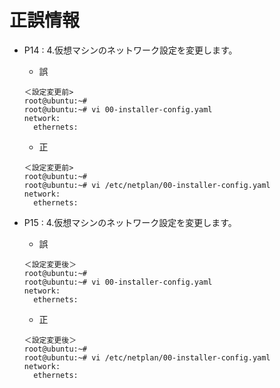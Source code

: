 # 正誤情報

* P14 : 4.仮想マシンのネットワーク設定を変更します。
  * 誤
  ```
  ＜設定変更前>
  root@ubuntu:~#
  root@ubuntu:~# vi 00-installer-config.yaml
  network:
    ethernets:
  ```
  
  * 正
  ```
  ＜設定変更前>
  root@ubuntu:~#
  root@ubuntu:~# vi /etc/netplan/00-installer-config.yaml
  network:
    ethernets:
  ```

* P15 : 4.仮想マシンのネットワーク設定を変更します。
  * 誤
  ```
  ＜設定変更後＞
  root@ubuntu:~#
  root@ubuntu:~# vi 00-installer-config.yaml
  network:
    ethernets:
  ```
  
  * 正
  ```
  ＜設定変更後＞
  root@ubuntu:~#
  root@ubuntu:~# vi /etc/netplan/00-installer-config.yaml
  network:
    ethernets:
  ```
